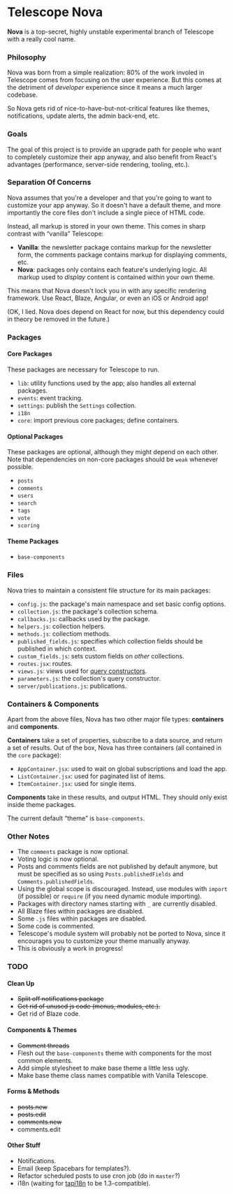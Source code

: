 # Telescope Nova

**Nova** is a top-secret, highly unstable experimental branch of Telescope with a really cool name. 

### Philosophy

Nova was born from a simple realization: 80% of the work involed in Telescope comes from focusing on the user experience. But this comes at the detriment of *developer* experience since it means a much larger codebase.

So Nova gets rid of nice-to-have-but-not-critical features like themes, notifications, update alerts, the admin back-end, etc.

### Goals

The goal of this project is to provide an upgrade path for people who want to completely customize their app anyway, and also benefit from React's advantages (performance, server-side rendering, tooling, etc.).

### Separation Of Concerns

Nova assumes that you're a developer and that you're going to want to customize your app anyway. So it doesn't have a default theme, and more importantly the core files don't include a single piece of HTML code. 

Instead, all markup is stored in your own theme. This comes in sharp contrast with “vanilla” Telescope:

- **Vanilla**: the newsletter package contains markup for the newsletter form, the comments package contains markup for displaying comments, etc.
- **Nova**: packages only contains each feature's underlying logic. All markup used to *display* content is contained within your own theme. 

This means that Nova doesn't lock you in with any specific rendering framework. Use React, Blaze, Angular, or even an iOS or Android app!

(OK, I lied. Nova does depend on React for now, but this dependency could in theory be removed in the future.)

### Packages

#### Core Packages

These packages are necessary for Telescope to run. 

- `lib`: utility functions used by the app; also handles all external packages.
- `events`: event tracking.
- `settings`: publish the `Settings` collection.
- `i18n`
- `core`: import previous core packages; define containers.

#### Optional Packages

These packages are optional, although they might depend on each other. Note that dependencies on non-core packages should be `weak` whenever possible. 

- `posts`
- `comments`
- `users`
- `search`
- `tags`
- `vote`
- `scoring`

#### Theme Packages

- `base-components`

### Files

Nova tries to maintain a consistent file structure for its main packages:

- `config.js`: the package's main namespace and set basic config options.
- `collection.js`: the package's collection schema.
- `callbacks.js`: callbacks used by the package.
- `helpers.js`: collection helpers.
- `methods.js`: collectiom methods.
- `published_fields.js`: specifies which collection fields should be published in which context.
- `custom_fields.js`: sets custom fields on *other* collections.
- `routes.jsx`: routes.
- `views.js`: views used for [query constructors](https://www.discovermeteor.com/blog/query-constructors/).
- `parameters.js`: the collection's query constructor.
- `server/publications.js`: publications.

### Containers & Components

Apart from the above files, Nova has two other major file types: **containers** and **components**. 

**Containers** take a set of properties, subscribe to a data source, and return a set of results. Out of the box, Nova has three containers (all contained in the `core` package):

- `AppContainer.jsx`: used to wait on global subscriptions and load the app.
- `ListContainer.jsx`: used for paginated list of items.
- `ItemContainer.jsx`: used for single items. 

**Components** take in these results, and output HTML. They should only exist inside theme packages. 

The current default “theme” is `base-components`.

### Other Notes

- The `comments` package is now optional.
- Voting logic is now optional. 
- Posts and comments fields are not published by default anymore, but must be specified as so using `Posts.publishedFields` and `Comments.publishedFields`.
- Using the global scope is discouraged. Instead, use modules with `import` (if possible) or `require` (if you need dynamic module importing).
- Packages with directory names starting with `_` are currently disabled. 
- All Blaze files within packages are disabled.
- Some `.js` files within packages are disabled.
- Some code is commented. 
- Telescope's module system will probably not be ported to Nova, since it encourages you to customize your theme manually anyway. 
- This is obviously a work in progress!

### TODO

#### Clean Up

- ~~Split off notifications package~~
- ~~Get rid of unused js code (menus, modules, etc.).~~
- Get rid of Blaze code.

#### Components & Themes

- ~~Comment threads~~
- Flesh out the `base-components` theme with components for the most common elements.
- Add simple stylesheet to make base theme a little less ugly.
- Make base theme class names compatible with Vanilla Telescope.

#### Forms & Methods

- ~~posts.new~~
- ~~posts.edit~~
- ~~comments.new~~
- comments.edit

#### Other Stuff

- Notifications.
- Email (keep Spacebars for templates?).
- Refactor scheduled posts to use cron job (do in `master`?)
- i18n (waiting for [tapi18n](https://github.com/TAPevents/tap-i18n) to be 1.3-compatible).